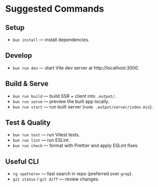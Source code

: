 # Suggested Commands

## Setup

- `bun install` — install dependencies.

## Develop

- `bun run dev` — start Vite dev server at http://localhost:3000.

## Build & Serve

- `bun run build` — build SSR + client into `.output/`.
- `bun run serve` — preview the built app locally.
- `bun run start` — run built server (`node .output/server/index.mjs`).

## Test & Quality

- `bun run test` — run Vitest tests.
- `bun run lint` — run ESLint.
- `bun run check` — format with Prettier and apply ESLint fixes.

## Useful CLI

- `rg <pattern>` — fast search in repo (preferred over `grep`).
- `git status` / `git diff` — review changes.
